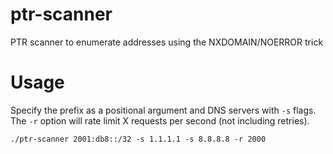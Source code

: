 # ptr-scanner
PTR scanner to enumerate addresses using the NXDOMAIN/NOERROR trick

# Usage
Specify the prefix as a positional argument and DNS servers with `-s` flags. The `-r` option will rate limit X requests per second (not including retries).

    ./ptr-scanner 2001:db8::/32 -s 1.1.1.1 -s 8.8.8.8 -r 2000
  

